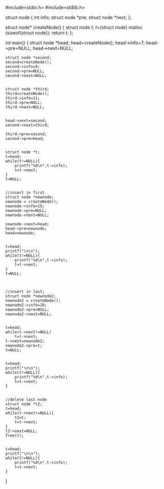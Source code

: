#include<stdio.h>
#include<stdlib.h>


struct node
{
    int info;
    struct node *pre;
    struct node *next;
};


struct node* createNode()
{
    struct node *t;
    t=(struct node*) malloc (sizeof(struct node));
    return t;
};


int main()
{
    struct node *head;
    head=createNode();
    head->info=7;
    head->pre=NULL;
    head->next=NULL;


    struct node *second;
    second=createNode();
    second->info=9;
    second->pre=NULL;
    second->next=NULL;


    struct node *third;
    third=createNode();
    third->info=11;
    third->pre=NULL;
    third->next=NULL;


    head->next=second;
    second->next=third;

    third->pre=second;
    second->pre=head;


    struct node *t;
    t=head;
    while(t!=NULL){
        printf("%d\n",t->info);
        t=t->next;
    }
    t=NULL;


    //insert in first
    struct node *newnode;
    newnode = createNode();
    newnode->info=15;
    newnode->pre=NULL;
    newnode->next=NULL;

    newnode->next=head;
    head->pre=newnode;
    head=newnode;


    t=head;
    printf("\n\n");
    while(t!=NULL){
        printf("%d\n",t->info);
        t=t->next;
    }
    t=NULL;



    //insert in last;
    struct node *newnode2;
    newnode2 = createNode();
    newnode2->info=20;
    newnode2->pre=NULL;
    newnode2->next=NULL;


    t=head;
    while(t->next!=NULL)
        t=t->next;
    t->next=newnode2;
    newnode2->pre=t;
    t=NULL;


    t=head;
    printf("\n\n");
    while(t!=NULL){
        printf("%d\n",t->info);
        t=t->next;
    }


    //delete last node
    struct node *t2;
    t=head;
    while(t->next!=NULL){
        t2=t;
        t=t->next;
    }
    t2->next=NULL;
    free(t);


    t=head;
    printf("\n\n");
    while(t!=NULL){
        printf("%d\n",t->info);
        t=t->next;
    }
}
